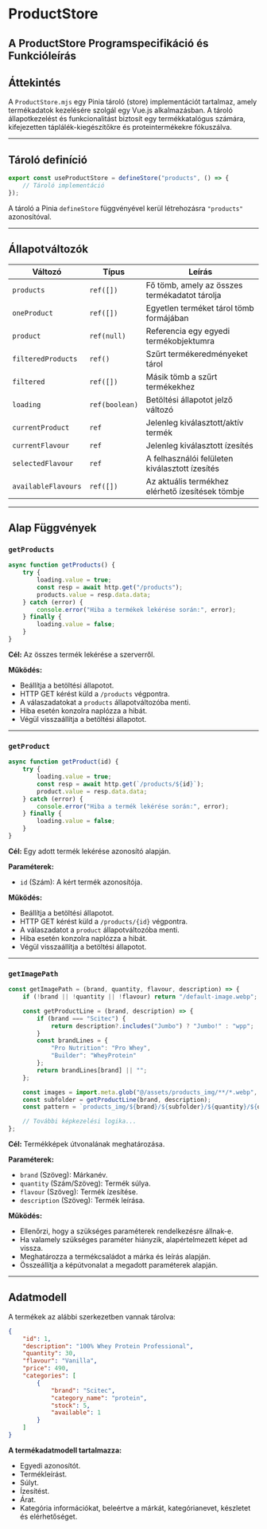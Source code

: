# ProductStore

## A ProductStore Programspecifikáció és Funkcióleírás

## Áttekintés

A `ProductStore.mjs` egy Pinia tároló (store) implementációt tartalmaz, amely termékadatok kezelésére szolgál egy Vue.js alkalmazásban. A tároló állapotkezelést és funkcionalitást biztosít egy termékkatalógus számára, kifejezetten táplálék-kiegészítőkre és proteintermékekre fókuszálva.

---

## Tároló definíció

```javascript
export const useProductStore = defineStore("products", () => {
    // Tároló implementáció
});
```

A tároló a Pinia `defineStore` függvényével kerül létrehozásra `"products"` azonosítóval.

---

## Állapotváltozók

| **Változó**          | **Típus**      | **Leírás**                                   |
|-----------------------|----------------|---------------------------------------------|
| `products`           | `ref([])`      | Fő tömb, amely az összes termékadatot tárolja |
| `oneProduct`         | `ref([])`      | Egyetlen terméket tárol tömb formájában      |
| `product`            | `ref(null)`    | Referencia egy egyedi termékobjektumra       |
| `filteredProducts`   | `ref()`        | Szűrt termékeredményeket tárol               |
| `filtered`           | `ref([])`      | Másik tömb a szűrt termékekhez               |
| `loading`            | `ref(boolean)` | Betöltési állapotot jelző változó            |
| `currentProduct`     | `ref`          | Jelenleg kiválasztott/aktív termék           |
| `currentFlavour`     | `ref`          | Jelenleg kiválasztott ízesítés               |
| `selectedFlavour`    | `ref`          | A felhasználói felületen kiválasztott ízesítés |
| `availableFlavours`  | `ref([])`      | Az aktuális termékhez elérhető ízesítések tömbje |

---

## Alap Függvények

### `getProducts`

```javascript
async function getProducts() {
    try {
        loading.value = true;
        const resp = await http.get("/products");
        products.value = resp.data.data;
    } catch (error) {
        console.error("Hiba a termékek lekérése során:", error);
    } finally {
        loading.value = false;
    }
}
```

**Cél:** Az összes termék lekérése a szerverről.

**Működés:**
- Beállítja a betöltési állapotot.
- HTTP GET kérést küld a `/products` végpontra.
- A válaszadatokat a `products` állapotváltozóba menti.
- Hiba esetén konzolra naplózza a hibát.
- Végül visszaállítja a betöltési állapotot.

---

### `getProduct`

```javascript
async function getProduct(id) {
    try {
        loading.value = true;
        const resp = await http.get(`/products/${id}`);
        product.value = resp.data.data;
    } catch (error) {
        console.error("Hiba a termék lekérése során:", error);
    } finally {
        loading.value = false;
    }
}
```

**Cél:** Egy adott termék lekérése azonosító alapján.

**Paraméterek:**
- `id` (Szám): A kért termék azonosítója.

**Működés:**
- Beállítja a betöltési állapotot.
- HTTP GET kérést küld a `/products/{id}` végpontra.
- A válaszadatot a `product` állapotváltozóba menti.
- Hiba esetén konzolra naplózza a hibát.
- Végül visszaállítja a betöltési állapotot.

---

### `getImagePath`

```javascript
const getImagePath = (brand, quantity, flavour, description) => {
    if (!brand || !quantity || !flavour) return "/default-image.webp";

    const getProductLine = (brand, description) => {
        if (brand === "Scitec") {
            return description?.includes("Jumbo") ? "Jumbo!" : "wpp";
        }
        const brandLines = {
            "Pro Nutrition": "Pro Whey",
            "Builder": "WheyProtein"
        };
        return brandLines[brand] || "";
    };

    const images = import.meta.glob("@/assets/products_img/**/*.webp", { eager: true });
    const subfolder = getProductLine(brand, description);
    const pattern = `products_img/${brand}/${subfolder}/${quantity}/${quantity}_${flavour}.webp`;

    // További képkezelési logika...
};
```

**Cél:** Termékképek útvonalának meghatározása.

**Paraméterek:**
- `brand` (Szöveg): Márkanév.
- `quantity` (Szám/Szöveg): Termék súlya.
- `flavour` (Szöveg): Termék ízesítése.
- `description` (Szöveg): Termék leírása.

**Működés:**
- Ellenőrzi, hogy a szükséges paraméterek rendelkezésre állnak-e.
- Ha valamely szükséges paraméter hiányzik, alapértelmezett képet ad vissza.
- Meghatározza a termékcsaládot a márka és leírás alapján.
- Összeállítja a képútvonalat a megadott paraméterek alapján.

---

## Adatmodell

A termékek az alábbi szerkezetben vannak tárolva:

```json
{
    "id": 1,
    "description": "100% Whey Protein Professional",
    "quantity": 30,
    "flavour": "Vanilla",
    "price": 490,
    "categories": [
        {
            "brand": "Scitec",
            "category_name": "protein",
            "stock": 5,
            "available": 1
        }
    ]
}
```

**A termékadatmodell tartalmazza:**
- Egyedi azonosítót.
- Termékleírást.
- Súlyt.
- Ízesítést.
- Árat.
- Kategória információkat, beleértve a márkát, kategórianevet, készletet és elérhetőséget.
